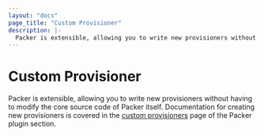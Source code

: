 ```yaml
---
layout: "docs"
page_title: "Custom Provisioner"
description: |-
  Packer is extensible, allowing you to write new provisioners without having to modify the core source code of Packer itself. Documentation for creating new provisioners is covered in the custom provisioners page of the Packer plugin section.
---
```


# Custom Provisioner

Packer is extensible, allowing you to write new provisioners without having to
modify the core source code of Packer itself. Documentation for creating
new provisioners is covered in the [custom provisioners](/docs/extend/provisioner.html)
page of the Packer plugin section.
